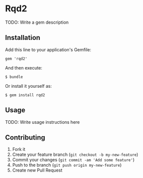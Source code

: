 # Rqd2

TODO: Write a gem description

## Installation

Add this line to your application's Gemfile:

    gem 'rqd2'

And then execute:

    $ bundle

Or install it yourself as:

    $ gem install rqd2

## Usage

TODO: Write usage instructions here

## Contributing

1. Fork it
2. Create your feature branch (`git checkout -b my-new-feature`)
3. Commit your changes (`git commit -am 'Add some feature'`)
4. Push to the branch (`git push origin my-new-feature`)
5. Create new Pull Request
